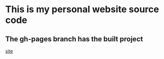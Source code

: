# This is my personal website source code

## The gh-pages branch has the built project

[site](iamiago.github.io)
